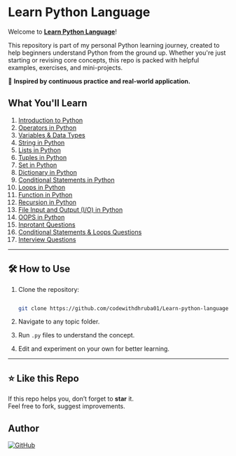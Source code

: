 # Learn Python Language

Welcome to [**Learn Python Language**](https://github.com/codewithdhruba01/Learn-python-language)!

This repository is part of my personal Python learning journey, created to help beginners understand Python from the ground up. Whether you're just starting or revising core concepts, this repo is packed with helpful examples, exercises, and mini-projects.

🧠 **Inspired by continuous practice and real-world application.**

## What You'll Learn
1. [Introduction to Python](https://github.com/codewithdhruba01/Learn-python-language/tree/master/01_Introduction)
2. [Operators in Python](https://github.com/codewithdhruba01/Learn-python-language/tree/master/02_Operator)
3. [Variables & Data Types](https://github.com/codewithdhruba01/Learn-python-language/tree/master/03_Variable_DataType)
4. [String in Python](https://github.com/codewithdhruba01/Learn-python-language/tree/master/04_String)
5. [Lists in Python](https://github.com/codewithdhruba01/Learn-python-language/tree/master/05_Lists)
6. [Tuples in Python](https://github.com/codewithdhruba01/Learn-python-language/tree/master/06_Tuples)
7. [Set in Python](https://github.com/codewithdhruba01/Learn-python-language/tree/master/07_Sets)
8. [Dictionary in Python](https://github.com/codewithdhruba01/Learn-python-language/tree/master/08_Dictionary)
9. [Conditional Statements in Python](https://github.com/codewithdhruba01/Learn-python-language/tree/master/09_Conditional_Statements)
10. [Loops in Python](https://github.com/codewithdhruba01/Learn-python-language/tree/master/10_Loops)
11. [Function in Python](https://github.com/codewithdhruba01/Learn-python-language/tree/master/11_Functions)
12. [Recursion in Python](https://github.com/codewithdhruba01/Learn-python-language/tree/master/12_Recursion)
13. [File Input and Output (I/O) in Python](https://github.com/codewithdhruba01/Learn-python-language/tree/master/13_File_InputOutput)
14. [OOPS in Python](https://github.com/codewithdhruba01/Learn-python-language/tree/master/14_OOPS)
15. [Inprotant Questions](https://github.com/codewithdhruba01/Learn-python-language/tree/master/Inprotant_Question)
16. [Conditional Statements & Loops Questions](https://github.com/codewithdhruba01/Learn-python-language/tree/master/Questions%20Conditional%20Statements%20%26%20Loops)
17. [Interview Questions](https://github.com/codewithdhruba01/Learn-python-language/tree/master/Interview-Questions)

---

## 🛠 How to Use


1. Clone the repository:

   ```bash

   git clone https://github.com/codewithdhruba01/Learn-python-language.git

   ```

2. Navigate to any topic folder.

3. Run `.py` files to understand the concept.

4. Edit and experiment on your own for better learning.

---
## ⭐ Like this Repo

If this repo helps you, don’t forget to **star** it.  
Feel free to fork, suggest improvements.

## Author

[![GitHub](https://img.shields.io/badge/GitHub_DhrubarajPati-%23121011.svg?logo=github&logoColor=white)](https://github.com/codewithdhruba01)
